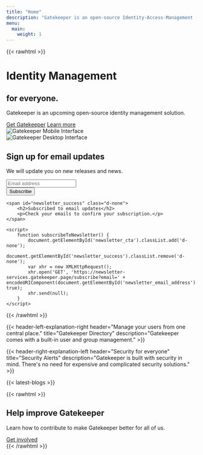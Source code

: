```yaml
---
title: "Home"
description: "Gatekeeper is an open-source Identity-Access-Management (IAM) solution in development."
menu:
  main:
    weight: 1
---
```


{{< rawhtml >}}
<div class="jumbotron jumbotron-fluid bg-primary text-white m-0">
    <div class="container-fluid">
        <div class="row">
            <div class="col-sm-4 offset-sm-1">
                <h1 class="display-5">Identity Management</h1>
                <h2 class="text-ghost typed" data-typed='["without hassles.", "under your control."]'>for everyone.</h2>
                <p class="lead">Gatekeeper is an upcoming open-source identity management solution.</p>
                <div class="mt-3 mt-lg-5 d-flex flex-column flex-lg-row justify-content-center justify-content-lg-start "><a href="/en/install" class="btn btn-blue mb-2 mb-lg-0 mr-0 mr-lg-2" target="_blank">Get Gatekeeper</a> <a href="/en/features" class="btn btn-white mb-3 mb-lg-0">Learn more <i class="fa fa-arrow-right"></i></a></div>
            </div>
            <div class="col-sm-6">
            <div class="row">
            <div class="col-3 d-flex align-items-end" style="left: 100px; z-index: 100;"><div><img alt="Gatekeeper Mobile Interface" src="/img/screenshots/mobile.png" class="img-fluid rounded shadow">
             </div></div><div class="col-7 col-lg-9"> 
              <img alt="Gatekeeper Desktop Interface" src="/img/screenshots/desktop.png" class="img-fluid rounded shadow-lg">
            </div></div></div>
        </div>
    </div>
</div>

<div class="jumbotron jumbotron-fluid text-center">
  <div class="container">
    <span id="newsletter_cta">
        <h2>Sign up for email updates</h2>
        <p>We will update you on new releases and news.</p>
        <input type="text" id="newsletter_email_address" class="form-control col-8 col-lg-4 mx-auto" placeholder="Email address" aria-label="Email address" />
        <br />
        <button class="btn btn-lg btn-primary" onclick="javascript:subscribeToNewsletter()">Subscribe</button>
    </span>

    <span id="newsletter_success" class="d-none">
        <h2>Subscribed to email updates</h2>
        <p>Check your emails to confirm your subscription.</p>
    </span>

    <script>
        function subscribeToNewsletter() {
            document.getElementById('newsletter_cta').classList.add('d-none');
            document.getElementById('newsletter_success').classList.remove('d-none');
            var xhr = new XMLHttpRequest();
            xhr.open('GET', 'https://newsletter-services.gatekeeper.page/subscribe?email=' + encodeURIComponent(document.getElementById('newsletter_email_address').value), true);
            xhr.send(null);
        }
    </script>
  </div>
</div>
{{< /rawhtml >}}

{{< header-left-explanation-right header="Manage your users from one central place." title="Gatekeeper Directory" description="Gatekeeper comes with a built-in user and group management." >}}

{{< header-right-explanation-left header="Security for everyone" title="Security Alerts" description="Gatekeeper is built with security in mind. There's no need for expensive and complicated security solutions." >}}

{{< latest-blogs >}}

{{< rawhtml >}}
<div class="jumbotron bg-primary text-center border-0 rounded-0 text-white mb-0">
    <h2>Help improve Gatekeeper</h2>
    <p>Learn how to contribute to make Gatekeeper better for all of us.</p>
    <a href="/en/community/contribute/" class="btn btn-blue btn-lg">Get involved</a>
</div>
{{< /rawhtml >}}